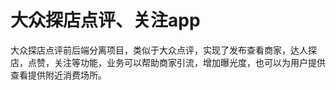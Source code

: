 # 大众探店点评、关注app

大众探店点评前后端分离项目，类似于大众点评，实现了发布查看商家，达人探店，点赞，关注等功能，业务可以帮助商家引流，增加曝光度，也可以为用户提供查看提供附近消费场所。 
